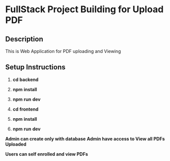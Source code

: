 # FullStack Project Building for Upload PDF

## Description

This is Web Application for PDF uploading and Viewing

## Setup Instructions

1. **cd** **backend**
2. **npm** **install**
3. **npm** **run** **dev**

4. **cd** **frontend**
5. **npm** **install**
6. **npm** **run** **dev**

**Admin can create only with database**
**Admin have access to View all PDFs Uploaded**

**Users can self enrolled and view PDFs**
